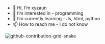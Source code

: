 - 👋 Hi, I’m xyzaun
- 👀 I’m interested in - programming
- 🌱 I’m currently learning - Js, html, python
- 📫 How to reach me - I do not know

![github-contribution-grid-snake](https://user-images.githubusercontent.com/87245649/154915793-cb6fd32e-84a2-482f-9afa-d7acfe7de3ab.svg)
